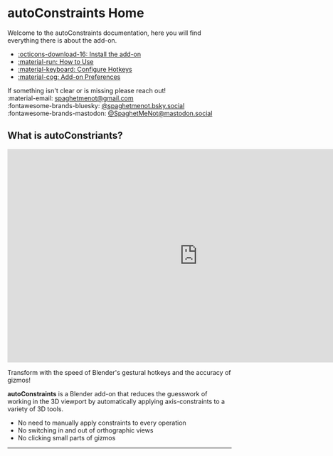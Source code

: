 # autoConstraints Home
Welcome to the autoConstraints documentation, here you will find everything there is about the add-on.  
<div class="grid cards" markdown>

- [:octicons-download-16: Install the add-on](install.md)
- [:material-run: How to Use](using_autoconstraints.md)
- [:material-keyboard: Configure Hotkeys](hotkeys.md)
- [:material-cog: Add-on Preferences](preferences.md)

</div>

If something isn't clear or is missing please reach out!    
:material-email: <spaghetmenot@gmail.com>   
:fontawesome-brands-bluesky: [@spaghetmenot.bsky.social](https://bsky.app/profile/spaghetmenot.bsky.social)  
:fontawesome-brands-mastodon: [@SpaghetMeNot@mastodon.social](https://mastodon.social/@SpaghetMeNot)

## What is autoConstriants?

<iframe width="854" height="480" src="https://www.youtube.com/embed/UZBVFKkP86M?si=_WXS9b3Xw61SibwV" title="YouTube video player" frameborder="0" allow="accelerometer; autoplay; clipboard-write; encrypted-media; gyroscope; picture-in-picture; web-share" referrerpolicy="strict-origin-when-cross-origin" allowfullscreen></iframe>

Transform with the speed of Blender's gestural hotkeys and the accuracy of gizmos!

**autoConstraints** is a Blender add-on that reduces the guesswork of working in the 3D viewport by automatically applying axis-constraints to a variety of 3D tools.

- No need to manually apply constraints to every operation
- No switching in and out of orthographic views
- No clicking small parts of gizmos

----





